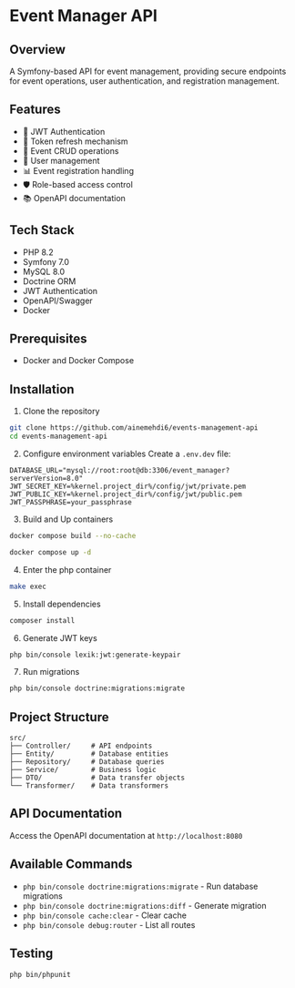 # Event Manager API

## Overview
A Symfony-based API for event management, providing secure endpoints for event operations, user authentication, and registration management.

## Features
- 🔐 JWT Authentication
- 🔄 Token refresh mechanism
- 📝 Event CRUD operations
- 👥 User management
- 📊 Event registration handling
- 🛡️ Role-based access control
- 📚 OpenAPI documentation

## Tech Stack
- PHP 8.2
- Symfony 7.0
- MySQL 8.0
- Doctrine ORM
- JWT Authentication
- OpenAPI/Swagger
- Docker

## Prerequisites
- Docker and Docker Compose

## Installation

1. Clone the repository
```bash
git clone https://github.com/ainemehdi6/events-management-api
cd events-management-api
```

2. Configure environment variables
   Create a `.env.dev` file:
```env
DATABASE_URL="mysql://root:root@db:3306/event_manager?serverVersion=8.0"
JWT_SECRET_KEY=%kernel.project_dir%/config/jwt/private.pem
JWT_PUBLIC_KEY=%kernel.project_dir%/config/jwt/public.pem
JWT_PASSPHRASE=your_passphrase
```

3. Build and Up containers
```bash
docker compose build --no-cache

docker compose up -d
```

4. Enter the php container
```bash
make exec
```

5. Install dependencies
```bash
composer install
```

6. Generate JWT keys
```bash
php bin/console lexik:jwt:generate-keypair
```

7. Run migrations
```bash
php bin/console doctrine:migrations:migrate
```

## Project Structure
```
src/
├── Controller/     # API endpoints
├── Entity/         # Database entities
├── Repository/     # Database queries
├── Service/        # Business logic
├── DTO/            # Data transfer objects
└── Transformer/    # Data transformers
```

## API Documentation
Access the OpenAPI documentation at `http://localhost:8080`

## Available Commands
- `php bin/console doctrine:migrations:migrate` - Run database migrations
- `php bin/console doctrine:migrations:diff` - Generate migration
- `php bin/console cache:clear` - Clear cache
- `php bin/console debug:router` - List all routes

## Testing
```bash
php bin/phpunit
```